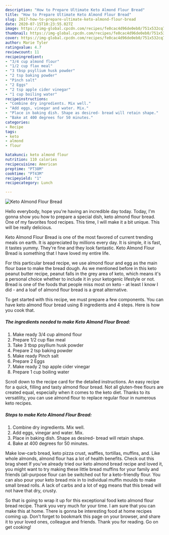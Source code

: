 ```yaml
---
description: "How to Prepare Ultimate Keto Almond Flour Bread"
title: "How to Prepare Ultimate Keto Almond Flour Bread"
slug: 2617-how-to-prepare-ultimate-keto-almond-flour-bread
date: 2020-07-15T10:23:55.027Z
image: https://img-global.cpcdn.com/recipes/fe0cac4d96de0eb0/751x532cq70/keto-almond-flour-bread-recipe-main-photo.jpg
thumbnail: https://img-global.cpcdn.com/recipes/fe0cac4d96de0eb0/751x532cq70/keto-almond-flour-bread-recipe-main-photo.jpg
cover: https://img-global.cpcdn.com/recipes/fe0cac4d96de0eb0/751x532cq70/keto-almond-flour-bread-recipe-main-photo.jpg
author: Marie Tyler
ratingvalue: 4.7
reviewcount: 11
recipeingredient:
- "3/4 cup almond flour"
- "1/2 cup flax meal"
- "3 tbsp psyllium husk powder"
- "2 tsp baking powder"
- "Pinch salt"
- "2 Eggs"
- "2 tsp apple cider vinegar"
- "1 cup boiling water"
recipeinstructions:
- "Combine dry ingredients. Mix well."
- "Add eggs, vinegar and water. Mix."
- "Place in baking dish. Shape as desired- bread will retain shape."
- "Bake at 400 degrees for 50 minutes."
categories:
- Recipe
tags:
- keto
- almond
- flour

katakunci: keto almond flour 
nutrition: 110 calories
recipecuisine: American
preptime: "PT38M"
cooktime: "PT43M"
recipeyield: "1"
recipecategory: Lunch

---
```



![Keto Almond Flour Bread](https://img-global.cpcdn.com/recipes/fe0cac4d96de0eb0/751x532cq70/keto-almond-flour-bread-recipe-main-photo.jpg)

Hello everybody, hope you're having an incredible day today. Today, I'm gonna show you how to prepare a special dish, keto almond flour bread. One of my favorites food recipes. This time, I will make it a bit unique. This will be really delicious.

Keto Almond Flour Bread is one of the most favored of current trending meals on earth. It is appreciated by millions every day. It is simple, it is fast, it tastes yummy. They're fine and they look fantastic. Keto Almond Flour Bread is something that I have loved my entire life.

For this particular bread recipe, we use almond flour and egg as the main flour base to make the bread dough. As we mentioned before in this keto peanut butter recipe, peanut falls in the grey area of keto, which means it&#39;s a personal choice whether to include it in your ketogenic lifestyle or not. Bread is one of the foods that people miss most on keto - at least I know I did - and a loaf of almond flour bread is a great alternative.


To get started with this recipe, we must prepare a few components. You can have keto almond flour bread using 8 ingredients and 4 steps. Here is how you cook that.

<!--inarticleads1-->

##### The ingredients needed to make Keto Almond Flour Bread:

1. Make ready 3/4 cup almond flour
1. Prepare 1/2 cup flax meal
1. Take 3 tbsp psyllium husk powder
1. Prepare 2 tsp baking powder
1. Make ready Pinch salt
1. Prepare 2 Eggs
1. Make ready 2 tsp apple cider vinegar
1. Prepare 1 cup boiling water


Scroll down to the recipe card for the detailed instructions. An easy recipe for a quick, filling and tasty almond flour bread. Not all gluten-free flours are created equal, especially when it comes to the keto diet. Thanks to its versatility, you can use almond flour to replace regular flour in numerous keto recipes. 

<!--inarticleads2-->

##### Steps to make Keto Almond Flour Bread:

1. Combine dry ingredients. Mix well.
1. Add eggs, vinegar and water. Mix.
1. Place in baking dish. Shape as desired- bread will retain shape.
1. Bake at 400 degrees for 50 minutes.


Make low-carb bread, keto pizza crust, waffles, tortillas, muffins, and. Like whole almonds, almond flour has a lot of health benefits. Check out this brag sheet If you&#39;ve already tried our keto almond bread recipe and loved it, you might want to try making these little bread muffins for your family and friends (all-purpose flour can be switched out for a keto-friendly flour. You can also pour your keto bread mix in to individual muffin moulds to make small bread rolls. A lack of carbs and a lot of egg means that this bread will not have that dry, crusty. 

So that is going to wrap it up for this exceptional food keto almond flour bread recipe. Thank you very much for your time. I am sure that you can make this at home. There is gonna be interesting food at home recipes coming up. Don't forget to bookmark this page on your browser, and share it to your loved ones, colleague and friends. Thank you for reading. Go on get cooking!
